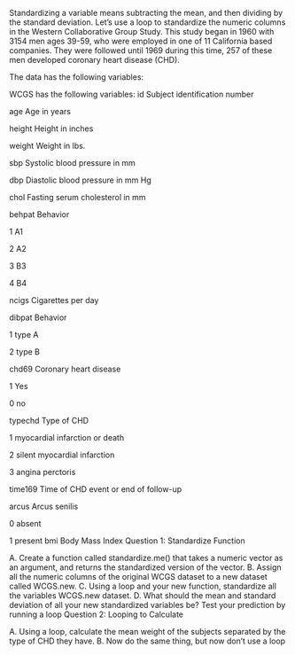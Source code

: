 Standardizing a variable means subtracting the mean, and then dividing by the standard deviation. Let’s use a loop to standardize the numeric columns in the Western Collaborative Group Study. This study began in 1960 with 3154 men ages 39-59, who were employed in one of 11 California based companies. They were followed until 1969 during this time, 257 of these men developed coronary heart disease (CHD).

The data has the following variables:

WCGS has the following variables:
id Subject identification number

age Age in years

height Height in inches

weight Weight in lbs.

sbp Systolic blood pressure in mm

dbp Diastolic blood pressure in mm Hg

chol Fasting serum cholesterol in mm

behpat Behavior

1 A1

2 A2

3 B3

4 B4

ncigs Cigarettes per day

dibpat Behavior

1 type A

2 type B

chd69 Coronary heart disease

1 Yes

0 no

typechd Type of CHD

1 myocardial infarction or death

2 silent myocardial infarction

3 angina perctoris

time169 Time of CHD event or end of follow-up

arcus Arcus senilis

0 absent

1 present
bmi Body Mass Index
Question 1: Standardize Function

A. Create a function called standardize.me() that takes a numeric vector as an argument, and returns the standardized version of the vector. B. Assign all the numeric columns of the original WCGS dataset to a new dataset called WCGS.new. C. Using a loop and your new function, standardize all the variables WCGS.new dataset. D. What should the mean and standard deviation of all your new standardized variables be? Test your prediction by running a loop
Question 2: Looping to Calculate

A. Using a loop, calculate the mean weight of the subjects separated by the type of CHD they have. B. Now do the same thing, but now don’t use a loop
